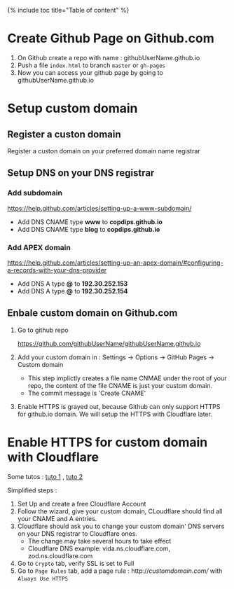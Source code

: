 {% include toc title="Table of content" %}
# Create Github Page on Github.com

1. On Github create a repo with name : githubUserName.github.io
2. Push a file `index.html` to branch `master` or `gh-pages`
3. Now you can access your github page by going to githubUserName.github.io

# Setup custom domain

## Register a custon domain

Register a custon domain on your preferred domain name registrar

## Setup DNS on your DNS registrar

### Add subdomain

<https://help.github.com/articles/setting-up-a-www-subdomain/>

- Add DNS CNAME type **www** to **copdips.github.io**
- Add DNS CNAME type **blog** to **copdips.github.io**

### Add APEX domain

<https://help.github.com/articles/setting-up-an-apex-domain/#configuring-a-records-with-your-dns-provider>

- Add DNS A type **@** to **192.30.252.153**
- Add DNS A type **@** to **192.30.252.154**

## Enbale custom domain on Github.com

1. Go to github repo

   <https://github.com/githubUserName/githubUserName.github.io>

1. Add your custom domain in : Settings -> Options -> GitHub Pages -> Custom domain
   - This step implictly creates a file name CNMAE under the root of your repo, the content of the file CNAME is just your custom domain.
   - The commit message is 'Create CNAME'
1. Enable HTTPS is grayed out, because Github can only support HTTPS for github.io domain. We will setup the HTTPS with Cloudflare later.

# Enable HTTPS for custom domain with Cloudflare

  Some tutos :
  [tuto 1](https://hackernoon.com/set-up-ssl-on-github-pages-with-custom-domains-for-free-a576bdf51bc)
  ,
  [tuto 2](https://www.jonathan-petitcolas.com/2017/01/13/using-https-with-custom-domain-name-on-github-pages.html)

  Simplified steps :

  1. Set Up and create a free Cloudflare Account
  1. Follow the wizard, give your custom domain, CLoudflare should find all your CNAME and A entries.
  1. Cloudflare should ask you to change your custom domain' DNS servers on your DNS registrar to Cloudflare ones.
     - The change may take several hours to take effect
     - Cloudflare DNS example: vida.ns.cloudflare.com, zod.ns.cloudflare.com
  1. Go to `Crypto` tab, verify SSL is set to Full
  1. Go to `Page Rules` tab, add a page rule : http://*customdomain.com/* with `Always Use HTTPS`